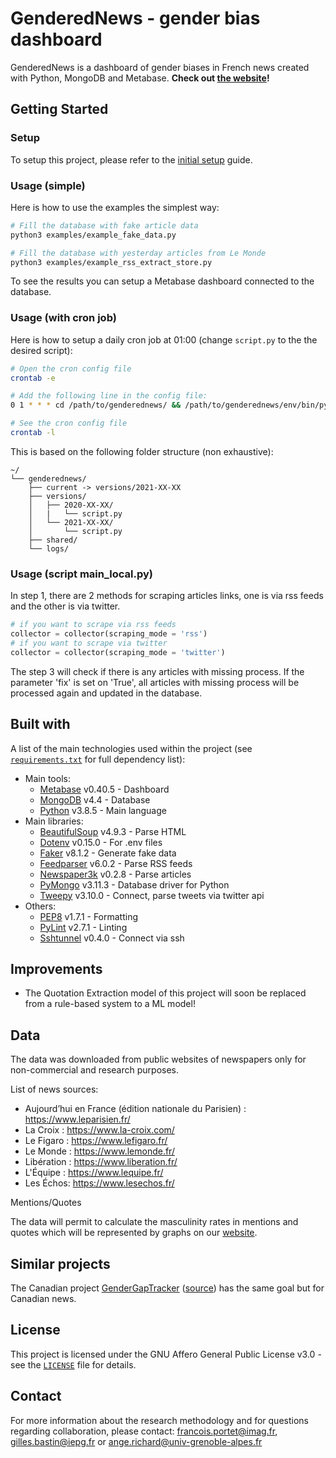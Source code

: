 # GenderedNews - gender bias dashboard

GenderedNews is a dashboard of gender biases in French news created with Python, MongoDB and Metabase. **Check out [the website](https://gendered-news.imag.fr/genderednews/)!**

## Getting Started

### Setup

To setup this project, please refer to the [initial setup](https://github.com/getalp/genderednews/wiki/Initial-setup) guide.

### Usage (simple)

Here is how to use the examples the simplest way:

```bash
# Fill the database with fake article data
python3 examples/example_fake_data.py

# Fill the database with yesterday articles from Le Monde
python3 examples/example_rss_extract_store.py
```

To see the results you can setup a Metabase dashboard connected to the database.

### Usage (with cron job)

Here is how to setup a daily cron job at 01:00 (change `script.py` to the the desired script):

```bash
# Open the cron config file
crontab -e

# Add the following line in the config file:
0 1 * * * cd /path/to/genderednews/ && /path/to/genderednews/env/bin/python3 /path/to/genderednews/main_local.py

# See the cron config file
crontab -l
```

This is based on the following folder structure (non exhaustive):

```text
~/
└── genderednews/
    ├── current -> versions/2021-XX-XX
    ├── versions/
    │   ├── 2020-XX-XX/
    │   |   └── script.py
    │   └── 2021-XX-XX/
    │       └── script.py
    ├── shared/
    └── logs/
```

### Usage (script main_local.py)

In step 1, there are 2 methods for scraping articles links, one is via rss feeds and the other is via twitter.

```python
# if you want to scrape via rss feeds
collector = collector(scraping_mode = 'rss')
# if you want to scrape via twitter
collector = collector(scraping_mode = 'twitter')
```

The step 3 will check if there is any articles with missing process. If the parameter 'fix' is set on 'True', all articles with missing process will be processed again and updated in the database.


## Built with

A list of the main technologies used within the project (see [`requirements.txt`](https://github.com/getalp/genderednews/blob/main/requirements.txt) for full dependency list):

* Main tools:
  * [Metabase](https://www.metabase.com/) v0.40.5 - Dashboard
  * [MongoDB](https://www.mongodb.com/) v4.4 - Database
  * [Python](https://www.python.org/) v3.8.5 - Main language
* Main libraries:
  * [BeautifulSoup](https://www.crummy.com/software/BeautifulSoup/) v4.9.3 - Parse HTML
  * [Dotenv](https://saurabh-kumar.com/python-dotenv/) v0.15.0 - For .env files
  * [Faker](https://faker.readthedocs.io/) v8.1.2 - Generate fake data
  * [Feedparser](https://pythonhosted.org/feedparser/) v6.0.2 - Parse RSS feeds
  * [Newspaper3k](https://newspaper.readthedocs.io/) v0.2.8 - Parse articles
  * [PyMongo](https://pymongo.readthedocs.io/) v3.11.3 - Database driver for Python
  * [Tweepy](https://docs.tweepy.org/en/stable/) v3.10.0 - Connect, parse tweets via twitter api
* Others:
  * [PEP8](https://www.python.org/dev/peps/pep-0008/) v1.7.1 - Formatting
  * [PyLint](https://www.pylint.org/) v2.7.1 - Linting
  * [Sshtunnel](https://github.com/pahaz/sshtunnel/) v0.4.0 - Connect via ssh

## Improvements

- The Quotation Extraction model of this project will soon be replaced from a rule-based system to a ML model!

## Data

The data was downloaded from public websites of newspapers only for non-commercial and research purposes.

List of news sources:

- Aujourd’hui en France (édition nationale du Parisien) : https://www.leparisien.fr/
- La Croix : https://www.la-croix.com/
- Le Figaro : https://www.lefigaro.fr/
- Le Monde : https://www.lemonde.fr/
- Libération : https://www.liberation.fr/
- L'Équipe : https://www.lequipe.fr/
- Les Échos: https://www.lesechos.fr/

Mentions/Quotes

The data will permit to calculate the masculinity rates in mentions and quotes which will be represented by graphs on our [website](https://gendered-news.imag.fr/).

## Similar projects

The Canadian project [GenderGapTracker](https://gendergaptracker.informedopinions.org/) ([source](https://github.com/sfu-discourse-lab/GenderGapTracker/)) has the same goal but for Canadian news.


## License

This project is licensed under the GNU Affero General Public License v3.0 - see the [`LICENSE`](https://github.com/getalp/genderednews/blob/main/LICENSE) file for details.

## Contact

For more information about the research methodology and for questions regarding collaboration, please contact: francois.portet@imag.fr, gilles.bastin@iepg.fr or ange.richard@univ-grenoble-alpes.fr
